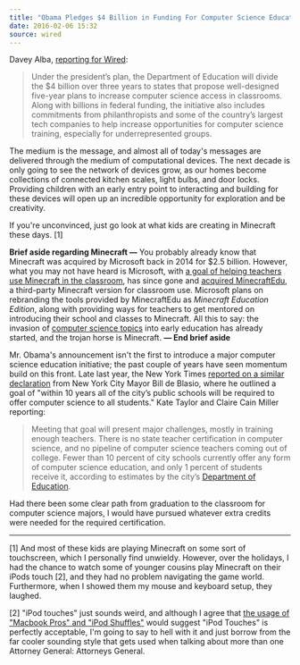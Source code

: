 ```yaml
---
title: "Obama Pledges $4 Billion in Funding For Computer Science Education in Schools"
date: 2016-02-06 15:32
source: wired
---
```

Davey Alba, [reporting for Wired][wired]:

> Under the president’s plan, the Department of Education will divide the $4 billion over three years to states that propose well-designed five-year plans to increase computer science access in classrooms. Along with billions in federal funding, the initiative also includes commitments from philanthropists and some of the country’s largest tech companies to help increase opportunities for computer science training, especially for underrepresented groups.

The medium is the message, and almost all of today's messages are delivered through the medium of computational devices. The next decade is only going to see the network of devices grow, as our homes become collections of connected kitchen scales, light bulbs, and door locks. Providing children with an early entry point to interacting and building for these devices will open up an incredible opportunity for exploration and be creativity. 

If you're unconvinced, just go look at what kids are creating in Minecraft these days. [1] 

**Brief aside regarding Minecraft &mdash;** You probably already know that Minecraft was acquired by Microsoft back in 2014 for $2.5 billion. However, what you may not have heard is Microsoft, with [a goal of helping teachers use Minecraft in the classroom][ms minecraft], has since gone and [acquired MinecraftEdu][ms minecraftedu], a third-party Minecraft version for classroom use. Microsoft plans on rebranding the tools provided by MinecraftEdu as _Minecraft Education Edition_, along with providing ways for teachers to get mentored on introducing their school and classes to Minecraft. All this to say: the invasion of [computer science topics](http://minecraft.gamepedia.com/Tutorials/Advanced_redstone_circuits) into early education has already started, and the trojan horse is Minecraft. **&mdash; End brief aside**

Mr. Obama's announcement isn't the first to introduce a major computer science education initiative; the past couple of years have seen momentum build on this front. Late last year, the New York Times [reported on a similar declaration][nyt] from New York City Mayor Bill de Blasio, where he outlined a goal of "within 10 years all of the city’s public schools will be required to offer computer science to all students." Kate Taylor and Claire Cain Miller reporting: 

> Meeting that goal will present major challenges, mostly in training enough teachers. There is no state teacher certification in computer science, and no pipeline of computer science teachers coming out of college. Fewer than 10 percent of city schools currently offer any form of computer science education, and only 1 percent of students receive it, according to estimates by the city’s [Department of Education].

Had there been some clear path from graduation to the classroom for computer science majors, I would have pursued whatever extra credits were needed for the required certification. 

---

[1] And most of these kids are playing Minecraft on some sort of touchscreen, which I personally find unwieldy. However, over the holidays, I had the chance to watch some of younger cousins play Minecraft on their iPods touch [2], and they had no problem navigating the game world. Furthermore, when I showed them my mouse and keyboard setup, they laughed. 

[2] "iPod touches" just sounds weird, and although I agree that [the usage of "Macbook Pros" and "iPod Shuffles"](http://english.stackexchange.com/questions/7276/plural-of-ipod-touch) would suggest "iPod Touches" is perfectly acceptable, I'm going to say to hell with it and just borrow from the far cooler sounding style that gets used when talking about more than one Attorney General: Attorneys General.  

[wired]:http://www.wired.com/2016/01/obama-pledges-4-billion-to-computer-science-in-us-schools/
[nyt]: http://www.nytimes.com/2015/09/16/nyregion/de-blasio-to-announce-10-year-deadline-to-offer-computer-science-to-all-students.html
[department of education]: http://topics.nytimes.com/topics/reference/timestopics/organizations/e/education_department_nyc/index.html
[ms minecraft]: http://blogs.technet.com/b/microsoft_in_education/archive/2015/06/29/learning-from-educators-to-help-create-dynamic-classroom-experiences-announcements-from-iste-conference.aspx
[ms minecraftedu]:http://blogs.microsoft.com/blog/2016/01/19/microsoft-invests-in-new-and-expanded-version-of-minecraft-for-the-classroom-opens-public-preview-of-learning-tools-for-onenote/
